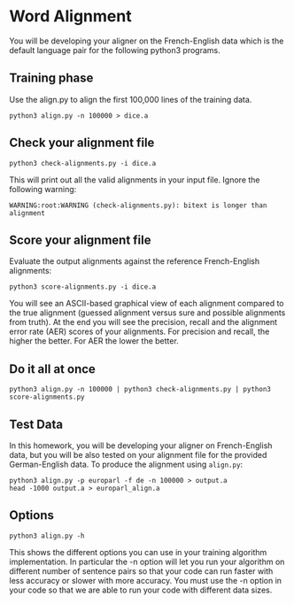 
# Word Alignment

You will be developing your aligner on the French-English data which
is the default language pair for the following python3 programs.

## Training phase

Use the align.py to align the first 100,000 lines of
the training data.

    python3 align.py -n 100000 > dice.a

## Check your alignment file

    python3 check-alignments.py -i dice.a

This will print out all the valid alignments in your input file.
Ignore the following warning:

    WARNING:root:WARNING (check-alignments.py): bitext is longer than alignment

## Score your alignment file

Evaluate the output alignments against the reference French-English
alignments:

    python3 score-alignments.py -i dice.a

You will see an ASCII-based graphical view of each alignment compared
to the true alignment (guessed alignment versus sure and possible
alignments from truth). At the end you will see the precision,
recall and the alignment error rate (AER) scores of your alignments.
For precision and recall, the higher the better. For AER the lower
the better.

## Do it all at once

    python3 align.py -n 100000 | python3 check-alignments.py | python3 score-alignments.py

## Test Data

In this homework, you will be developing your aligner on French-English
data, but you will be also tested on your alignment file for the provided
German-English data. To produce the alignment using `align.py`:

    python3 align.py -p europarl -f de -n 100000 > output.a
    head -1000 output.a > europarl_align.a

## Options

    python3 align.py -h

This shows the different options you can use in your training
algorithm implementation.  In particular the -n option will let you
run your algorithm on different number of sentence pairs so that
your code can run faster with less accuracy or slower with more
accuracy. You must use the -n option in your code so that we are
able to run your code with different data sizes.

